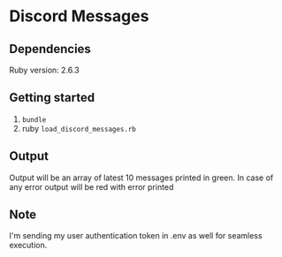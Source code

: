 # Discord Messages

## Dependencies

Ruby version: 2.6.3

## Getting started

1. `bundle`
2. ruby `load_discord_messages.rb`

## Output

Output will be an array of latest 10 messages printed in green.
In case of any error output will be red with error printed

## Note

I'm sending my user authentication token in .env as well for seamless execution.
